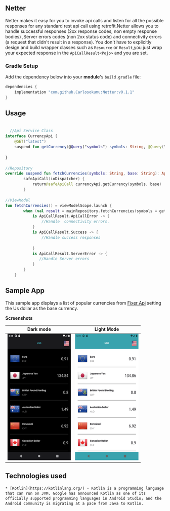 ## Netter
Netter makes it easy for you to invoke api calls  and listen for all the possible responses for any standard rest api call using retrofit.Netter allows you to handle successful responses (2xx response codes, non empty response bodies)
,Server errors codes (non 2xx status code) and connectivity errors (a request that didn't result in a response). You don't have to explicitly  design and build wrapper classes such as `Resource` or `Result`,you just wrap your expected response in the `ApiCallResult<Pojo>` and you are set.

### Gradle Setup

Add the dependency below into your **module**'s `build.gradle` file:

```gradle
dependencies {
    implementation "com.github.Carlosokumu:Netter:v0.1.1"
}
```

## Usage

```kotlin

  //Api Service Class
interface CurrencyApi {
    @GET("latest")
    suspend fun getCurrency(@Query("symbols") symbols: String, @Query("base") base: String): Currency

}

//Repository
override suspend fun fetchCurrencies(symbols: String, base: String): ApiCallResult<Currency> =
        safeApiCall(ioDispatcher) {
            return@safeApiCall currencyApi.getCurrency(symbols, base)
        }
        
//ViewModel      
fun fetchCurrencies() = viewModelScope.launch {
        when (val result = mainRepository.fetchCurrencies(symbols = getSymbols(), base = "USD")) {
            is ApiCallResult.ApiCallError -> {
                //Handle  connectivity errors.
            }
            is ApiCallResult.Success -> {
                //Handle success responses

            }
            is ApiCallResult.ServerError -> {
               //Handle Server errors
            }
        }
    }
  ```
    
    

 ##  Sample App
This sample app displays a list of   popular currencies from  [Fixer Api](https://api.apilayer.com/fixer/)  setting the Us dollar as the base currency.

**Screenshots**

Dark mode | Light Mode 
--- | --- |
<img src="https://github.com/Carlosokumu/Netter/blob/master/shots/dark.png" height="400" width="200"/> | <img src="https://github.com/Carlosokumu/Netter/blob/master/shots/light.png" height="400" width="200"/>

## Technologies used
    * [Kotlin](https://kotlinlang.org/) - Kotlin is a programming language that can run on JVM. Google has announced Kotlin as one of its officially supported programming languages in Android Studio; and the Android community is migrating at a pace from Java to Kotlin.


